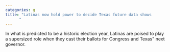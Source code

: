 ```yaml
---
categories: g
title: "Latinas now hold power to decide Texas future data shows
      "
---
```

In what is predicted to be a historic election year, Latinas are poised to play a supersized role when they cast their ballots for Congress and Texas" next governor.
      